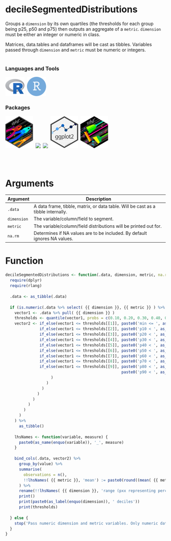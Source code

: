 # decileSegmentedDistributions
Groups a `dimension` by its own quartiles (the thresholds for each group being p25, p50 and p75) then outputs an aggregate of a `metric`. `dimension` must be either an integer or numeric in class.

Matrices, data.tables and dataframes will be cast as tibbles. Variables passed through `dimension` and `metric` must be numeric or integers.
<br>
<br>

### Languages and Tools
<div>
  <img src="https://github.com/devicons/devicon/blob/master/icons/r/r-original.svg" title = "r" alt = "r" width = "60" height = "60"/>&nbsp;
  <img src="https://github.com/devicons/devicon/blob/master/icons/rstudio/rstudio-original.svg" title = "RStudio" alt = "RStudio" width = "60" height = "60"/>&nbsp;
</div>

### Packages
<div>
  <img src="https://github.com/tidyverse/dplyr/raw/main/man/figures/logo.png" height = "100" style = "max-width: 100%;"/>&nbsp;
  <img src="https://github.com/tidyverse/rlang/raw/main/man/figures/logo.png" height = "100" style = "max-width: 100%;"/>&nbsp;
  <img src="https://raw.githubusercontent.com/tidyverse/tibble/main/man/figures/logo.png" height = "100" style = "max-width: 100%;"/>&nbsp;
  <img src="https://github.com/tidyverse/ggplot2/raw/main/man/figures/logo.png" height = "100" style = "max-width: 100%;"/>&nbsp;
  <img src="https://github.com/tidyverse/tidyr/raw/main/man/figures/logo.png"  height = "100" style = "max-width: 100%;"/>&nbsp;
</div>
<br>
<br>
<br>

# Arguments
| Argument | Description |
| --- | --- |
| `.data` | A data frame, tibble, matrix, or data table. Will be cast as a tibble internally. |
| `dimension` | The variable/column/field to segment. |
| `metric` | The variable/column/field distributions will be printed out for. |
| `na.rm` | Determines if NA values are to be included. By default ignores NA values. |

# Function
```r
decileSegmentedDistributions <- function(.data, dimension, metric, na.rm = TRUE) {
  require(dplyr)
  require(rlang)
  
  .data <- as_tibble(.data)
  
  if (is.numeric(.data %>% select( {{ dimension }}, {{ metric }} ) %>% as.matrix() )  )   {
    vector1 <- .data %>% pull( {{ dimension }} )
    thresholds <- quantile(vector1, probs = c(0.10, 0.20, 0.30, 0.40, 0.5, 0.60, 0.70, 0.80, 0.90), na.rm = na.rm)
    vector2 <- if_else(vector1 <= thresholds[[1]], paste0('min <= ', as_label(enquo(dimension)), ' <= p10'),
               if_else(vector1 <= thresholds[[2]], paste0('p10 < ', as_label(enquo(dimension)), ' <= p20'),
               if_else(vector1 <= thresholds[[3]], paste0('p20 < ', as_label(enquo(dimension)), ' <= p30'),
               if_else(vector1 <= thresholds[[4]], paste0('p30 < ', as_label(enquo(dimension)), ' <= p40'),
               if_else(vector1 <= thresholds[[5]], paste0('p40 < ', as_label(enquo(dimension)), ' <= p50'),
               if_else(vector1 <= thresholds[[6]], paste0('p50 < ', as_label(enquo(dimension)), ' <= p60'),
               if_else(vector1 <= thresholds[[7]], paste0('p60 < ', as_label(enquo(dimension)), ' <= p70'),
               if_else(vector1 <= thresholds[[8]], paste0('p70 < ', as_label(enquo(dimension)), ' <= p80'),
               if_else(vector1 <= thresholds[[9]], paste0('p80 < ', as_label(enquo(dimension)), ' <= p90'),
                                                   paste0('p90 < ', as_label(enquo(dimension)), ' <= max')
                    )
                  )
                )
              )
            )
          )
        )
      )
    ) %>% 
      as_tibble()
    
    lhsNames <- function(variable, measure) {
      paste0(as_name(enquo(variable)), '_', measure)
    }
    
    bind_cols(.data, vector2) %>% 
      group_by(value) %>% 
      summarise(
        observations = n(),
        !!lhsNames( {{ metric }}, 'mean') := paste0(round((mean( {{ metric }}, .groups = 'drop', na.rm = na.rm) * 100), 2), '%')
      ) %>% 
      rename(!!lhsNames( {{ dimension }}, 'range (pxx representing percentiles)') := 'value') %>%
      print()
      print(paste0(as_label(enquo(dimension)), ' deciles'))
      print(thresholds)
    
  } else {
    stop('Pass numeric dimension and metric variables. Only numeric data permissable.')
  }
}
```
